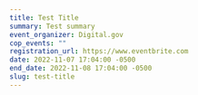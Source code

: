 ```yaml
---
title: Test Title
summary: Test summary
event_organizer: Digital.gov
cop_events: ""
registration_url: https://www.eventbrite.com
date: 2022-11-07 17:04:00 -0500
end_date: 2022-11-08 17:04:00 -0500
slug: test-title
---
```

